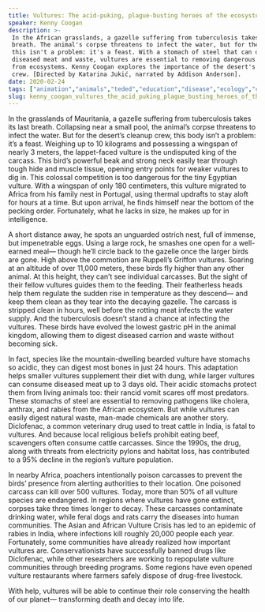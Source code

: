 ```yaml
---
title: Vultures: The acid-puking, plague-busting heroes of the ecosystem
speaker: Kenny Coogan
description: >-
 In the African grasslands, a gazelle suffering from tuberculosis takes its last
 breath. The animal's corpse threatens to infect the water, but for the vulture,
 this isn't a problem: it's a feast. With a stomach of steel that can digest
 diseased meat and waste, vultures are essential to removing dangerous pathogens
 from ecosystems. Kenny Coogan explores the importance of the desert's cleanup
 crew. [Directed by Katarina Jukić, narrated by Addison Anderson].
date: 2020-02-24
tags: ["animation","animals","teded","education","disease","ecology","climate-change"]
slug: kenny_coogan_vultures_the_acid_puking_plague_busting_heroes_of_the_ecosystem
---
```


In the grasslands of Mauritania, a gazelle suffering from tuberculosis takes its last
breath. Collapsing near a small pool, the animal’s corpse threatens to infect the water.
But for the desert’s cleanup crew, this body isn’t a problem: it’s a feast. Weighing up to
10 kilograms and possessing a wingspan of nearly 3 meters, the lappet-faced vulture is
the undisputed king of the carcass. This bird’s powerful beak and strong neck easily tear
through tough hide and muscle tissue, opening entry points for weaker vultures to dig
in. This colossal competition is too dangerous for the tiny Egyptian vulture. With a
wingspan of only 180 centimeters, this vulture migrated to Africa from his family nest in
Portugal, using thermal updrafts to stay aloft for hours at a time. But upon arrival, he
finds himself near the bottom of the pecking order. Fortunately, what he lacks in size, 
he makes up for in intelligence.

A short distance away, he spots an unguarded ostrich nest, full of immense, but
impenetrable eggs. Using a large rock, he smashes one open for a well-earned meal— though
he’ll circle back to the gazelle once the larger birds are gone. High above the commotion 
are Ruppell’s Griffon vultures. Soaring at an altitude of over 11,000 meters, these birds
fly higher than any other animal. At this height, they can’t see individual carcasses.
But the sight of their fellow vultures guides them to the feeding. Their featherless
heads help them regulate the sudden rise in temperature as they descend— and keep them
clean as they tear into the decaying gazelle. The carcass is stripped clean in hours, well
before the rotting meat infects the water supply. And the tuberculosis doesn’t stand a
chance at infecting the vultures. These birds have evolved the lowest gastric pH in the
animal kingdom, allowing them to digest diseased carrion and waste without becoming
sick.

In fact, species like the mountain-dwelling bearded vulture have stomachs so acidic, they
can digest most bones in just 24 hours. This adaptation helps smaller vultures 
supplement their diet with dung, while larger vultures can consume diseased meat up to 3
days old. Their acidic stomachs protect them from living animals too: their rancid vomit 
scares off most predators. These stomachs of steel are essential to removing pathogens
like cholera, anthrax, and rabies from the African ecosystem. But while vultures can
easily digest natural waste, man-made chemicals are another story. Diclofenac, a common
veterinary drug used to treat cattle in India, is fatal to vultures. And because local
religious beliefs prohibit eating beef, scavengers often consume cattle carcasses. Since
the 1990s, the drug, along with threats from electricity pylons and habitat loss, has
contributed to a 95% decline in the region’s vulture population.

In nearby Africa, poachers intentionally poison carcasses to prevent the birds’ presence
from alerting authorities to their location. One poisoned carcass can kill over 500
vultures. Today, more than 50% of all vulture species are endangered. In regions where
vultures have gone extinct, corpses take three times longer to decay. These carcasses
contaminate drinking water, while feral dogs and rats carry the diseases into human
communities. The Asian and African Vulture Crisis has led to an epidemic of rabies in
India, where infections kill roughly 20,000 people each year. Fortunately, some
communities have already realized how important vultures are. Conservationists have
successfully banned drugs like Diclofenac, while other researchers are working to
repopulate vulture communities through breeding programs. Some regions have even opened 
vulture restaurants where farmers safely dispose of drug-free livestock.

With help, vultures will be able to continue their role conserving the health of our
planet— transforming death and decay into life.

<!--
ad_duration=0
event="TED-Ed"
external_start_time=0
intro_duration=0
is_subtitle_required="False"
is_talk_featured="False"
language="en"
language_swap="False"
native_language="en"
number_of_related_talks=6
number_of_speakers=1
number_of_subtitled_videos=0
number_of_tags=7
number_of_talk_download_languages=16
number_of_talk_more_resources=0
number_of_talk_recommendations=0
number_of_talks_take_actions=0
post_ad_duration=0
published_timestamp="2020-02-24 16:25:19"
recording_date="2020-02-24"
speaker_is_published=0
speaker_name="Kenny Coogan"
talk_name="Vultures: The acid-puking, plague-busting heroes of the ecosystem"
talks_tags=["animation","animals","teded","education","disease","ecology","climate-change"]
url_photo_talk="https://s3.amazonaws.com/talkstar-photos/uploads/430685ba-3b72-4f27-b8ae-9cef15ac781d/vulturetextless.jpg"
url_webpage="https://www.ted.com/talks/kenny_coogan_vultures_the_acid_puking_plague_busting_heroes_of_the_ecosystem"
video_type_name="TED-Ed Original"
-->